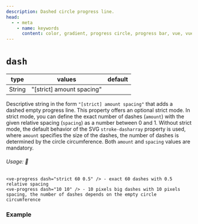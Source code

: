 ```yaml
---
description: Dashed circle progress line.
head:
  - - meta
    - name: keywords
      content: color, gradient, progress circle, progress bar, vue, vue3, vuejs, vue.js, dash, dashed, line, stroke-dasharray
---
```


# `dash`

<Badge class="mt-2" type="success" text="Animated" />

| type   | values                   | default |
|--------|--------------------------|---------|
| String | "[strict] amount spacing" |         |

Descriptive string in the form `"[strict] amount spacing"` that adds a dashed empty progress line. This property offers
an optional strict mode. In strict mode, you can define the exact number of dashes (`amount`) with the given relative
spacing (`spacing`) as a number between 0 and 1. Without strict mode, the default behavior of the SVG `stroke-dasharray`
property is used, where `amount` specifies the size of the dashes, the number of dashes is determined by the circle circumference.
Both `amount` and `spacing` values are mandatory.

###### Usage: 📜

```vue
<ve-progress dash="strict 60 0.5" /> - exact 60 dashes with 0.5 relative spacing
<ve-progress dash="10 10" /> - 10 pixels big dashes with 10 pixels spacing, the number of dashes depends on the empty circle circumference
```

### Example

<script setup>
  import DashBasic from "../../.vitepress/theme/Guide/Dash/DashBasic.vue";
</script>

<p>

<DashBasic>
<template #code="{ dash, progress }">

```js-vue
<template>
  <ve-progress dash="{{dash}}" :progress="{{progress}}"/>
</template>
```

</template>
</DashBasic>

</p>
